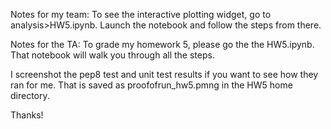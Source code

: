 Notes for my team: 
To see the interactive plotting widget, go to analysis>HW5.ipynb.
 Launch the notebook and follow the steps from there. 



Notes for the TA: 
To grade my homework 5, please go the the HW5.ipynb. That notebook will walk you through all the steps. 

I screenshot the pep8 test and unit test results if you want to see how they ran for me. That is saved as proofofrun_hw5.pmng in the HW5 home directory. 

Thanks!